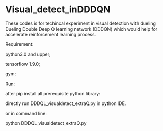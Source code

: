 # Visual_detect_inDDDQN

These codes is for techincal experiment in visual detection with dueling Dueling Double Deep Q learning network (DDDQN) which would help for accelerate reinforcement learning process.

Requirement:

python3.0 and upper;

tensorflow 1.9.0;

gym;

Run:

after pip install all prerequisite python library:

directly run DDDQL_visualdetect_extraQ.py in python IDE.

or in command line:

python DDDQL_visualdetect_extraQ.py


